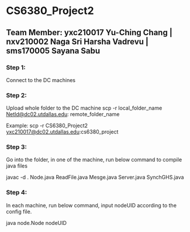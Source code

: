 # CS6380_Project2

## Team Member: yxc210017 Yu-Ching Chang | nxv210002 Naga Sri Harsha Vadrevu | sms170005 Sayana Sabu

### Step 1:
Connect to the DC machines

### Step 2:
Upload whole folder to the DC machine
scp -r local_folder_name NetId@dc02.utdallas.edu: remote_folder_name

Example: scp -r CS6380_Project2 yxc210017@dc02.utdallas.edu:cs6380_project

### Step 3:
Go into the folder, in one of the machine, run below command to compile java files

javac -d . Node.java ReadFile.java Mesge.java Server.java SynchGHS.java

### Step 4:
In each machine, run below command, input nodeUID according to the config file.

java node.Node nodeUID